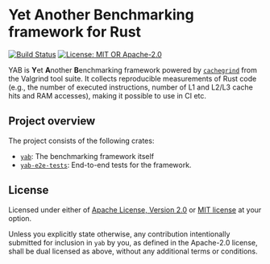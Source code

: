 # Yet Another Benchmarking framework for Rust

[![Build Status](https://github.com/slowli/yab/workflows/CI/badge.svg?branch=main)](https://github.com/slowli/yab/actions)
[![License: MIT OR Apache-2.0](https://img.shields.io/badge/License-MIT%2FApache--2.0-blue)](https://github.com/slowli/yab#license)

YAB is **Y**et **A**nother **B**enchmarking framework powered by [`cachegrind`] from the Valgrind tool suite.
It collects reproducible measurements of Rust code (e.g., the number of executed instructions,
number of L1 and L2/L3 cache hits and RAM accesses), making it possible to use in CI etc.

## Project overview

The project consists of the following crates:

- [`yab`](crates/yab): The benchmarking framework itself
- [`yab-e2e-tests`](e2e-tests): End-to-end tests for the framework.

## License

Licensed under either of [Apache License, Version 2.0](LICENSE-APACHE)
or [MIT license](LICENSE-MIT) at your option.

Unless you explicitly state otherwise, any contribution intentionally submitted
for inclusion in `yab` by you, as defined in the Apache-2.0 license,
shall be dual licensed as above, without any additional terms or conditions.

[`cachegrind`]: https://valgrind.org/docs/manual/cg-manual.html
